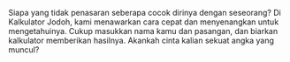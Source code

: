 Siapa yang tidak penasaran seberapa cocok dirinya dengan seseorang? Di Kalkulator Jodoh, kami menawarkan cara cepat dan menyenangkan untuk mengetahuinya. Cukup masukkan nama kamu dan pasangan, dan biarkan kalkulator memberikan hasilnya. Akankah cinta kalian sekuat angka yang muncul?
